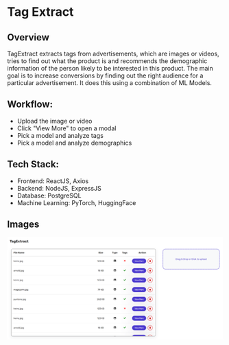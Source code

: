 # Tag Extract

## Overview
TagExtract extracts tags from advertisements, which are images or videos, tries to find out what the product is and recommends the demographic information of the person likely to be interested in this product. The main goal is to increase conversions by finding out the right audience for a particular advertisement. It does this using a combination of ML Models.

## Workflow:
- Upload the image or video
- Click "View More" to open a modal
- Pick a model and analyze tags
- Pick a model and analyze demographics

## Tech Stack:
- Frontend: ReactJS, Axios
- Backend: NodeJS, ExpressJS
- Database: PostgreSQL
- Machine Learning: PyTorch, HuggingFace

## Images 
![screenshot](images/TagExtract1.png)
